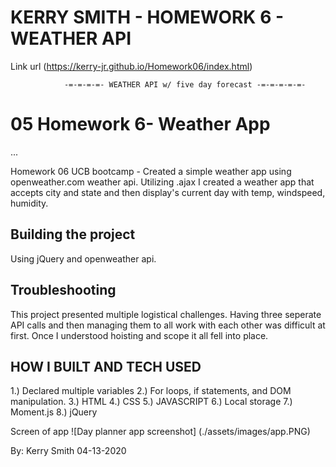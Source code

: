 # KERRY SMITH - HOMEWORK 6 - WEATHER API 

Link url (https://kerry-jr.github.io/Homework06/index.html)

                -=-=-=-=- WEATHER API w/ five day forecast -=-=-=-=-=-

# 05 Homework 6- Weather App
...

Homework 06 UCB bootcamp - Created a simple weather app using openweather.com weather api.  Utilizing .ajax I created a weather app that accepts city and state and then display's current day with temp, windspeed, humidity.
## Building the project

Using jQuery and openweather api.

## Troubleshooting

This project presented multiple logistical challenges. Having three seperate API calls and then managing them to all work with each other was difficult at first. Once I understood hoisting and scope it all fell into place.  


## HOW I BUILT AND TECH USED

1.) Declared multiple variables 
2.) For loops, if statements, and DOM manipulation.
3.) HTML
4.) CSS
5.) JAVASCRIPT
6.) Local storage
7.) Moment.js
8.) jQuery

Screen of app
![Day planner app screenshot] (./assets/images/app.PNG)


By: Kerry Smith 04-13-2020 